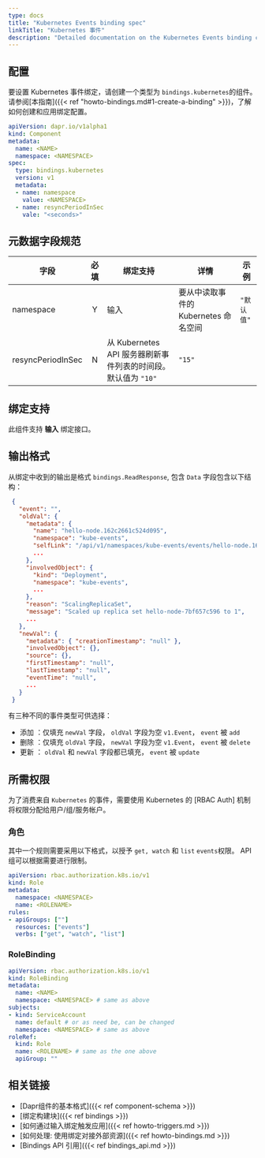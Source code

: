 ```yaml
---
type: docs
title: "Kubernetes Events binding spec"
linkTitle: "Kubernetes 事件"
description: "Detailed documentation on the Kubernetes Events binding component"
---
```


## 配置

要设置 Kubernetes 事件绑定，请创建一个类型为 `bindings.kubernetes`的组件。 请参阅[本指南]({{< ref "howto-bindings.md#1-create-a-binding" >}})，了解如何创建和应用绑定配置。


```yaml
apiVersion: dapr.io/v1alpha1
kind: Component
metadata:
  name: <NAME>
  namespace: <NAMESPACE>
spec:
  type: bindings.kubernetes
  version: v1
  metadata:
  - name: namespace
    value: <NAMESPACE>
  - name: resyncPeriodInSec
    vale: "<seconds>"
```

## 元数据字段规范

| 字段                | 必填 | 绑定支持                                        | 详情                       | 示例      |
| ----------------- |:--:| ------------------------------------------- | ------------------------ | ------- |
| namespace         | Y  | 输入                                          | 要从中读取事件的 Kubernetes 命名空间 | `"默认值"` |
| resyncPeriodInSec | N  | 从 Kubernetes API 服务器刷新事件列表的时间段。 默认值为 `"10"` | `"15"`                   |         |

## 绑定支持

此组件支持 **输入** 绑定接口。

## 输出格式

从绑定中收到的输出是格式 `bindings.ReadResponse`, 包含 `Data` 字段包含以下结构：

```json
 {
   "event": "",
   "oldVal": {
     "metadata": {
       "name": "hello-node.162c2661c524d095",
       "namespace": "kube-events",
       "selfLink": "/api/v1/namespaces/kube-events/events/hello-node.162c2661c524d095",
       ...
     },
     "involvedObject": {
       "kind": "Deployment",
       "namespace": "kube-events",
       ...
     },
     "reason": "ScalingReplicaSet",
     "message": "Scaled up replica set hello-node-7bf657c596 to 1",
     ...
   },
   "newVal": {
     "metadata": { "creationTimestamp": "null" },
     "involvedObject": {},
     "source": {},
     "firstTimestamp": "null",
     "lastTimestamp": "null",
     "eventTime": "null",
     ...
   }
 }
```
有三种不同的事件类型可供选择：
- 添加 ：仅填充 `newVal` 字段， `oldVal` 字段为空 `v1.Event`， `event` 被 `add`
- 删除 ：仅填充 `oldVal` 字段， `newVal` 字段为空 `v1.Event`， `event` 被 `delete`
- 更新 ： `oldVal` 和 `newVal` 字段都已填充，  `event` 被 `update`

## 所需权限

为了消费来自 `Kubernetes` 的事件，需要使用 Kubernetes 的 [RBAC Auth] 机制将权限分配给用户/组/服务帐户。

### 角色

其中一个规则需要采用以下格式，以授予 `get, watch` 和 `list` `events`权限。 API 组可以根据需要进行限制。

```yaml
apiVersion: rbac.authorization.k8s.io/v1
kind: Role
metadata:
  namespace: <NAMESPACE>
  name: <ROLENAME>
rules:
- apiGroups: [""]
  resources: ["events"]
  verbs: ["get", "watch", "list"]
```

### RoleBinding

```yaml
apiVersion: rbac.authorization.k8s.io/v1
kind: RoleBinding
metadata:
  name: <NAME>
  namespace: <NAMESPACE> # same as above
subjects:
- kind: ServiceAccount
  name: default # or as need be, can be changed
  namespace: <NAMESPACE> # same as above
roleRef:
  kind: Role
  name: <ROLENAME> # same as the one above
  apiGroup: ""
```

## 相关链接

- [Dapr组件的基本格式]({{< ref component-schema >}})
- [绑定构建块]({{< ref bindings >}})
- [如何通过输入绑定触发应用]({{< ref howto-triggers.md >}})
- [如何处理: 使用绑定对接外部资源]({{< ref howto-bindings.md >}})
- [Bindings API 引用]({{< ref bindings_api.md >}})
